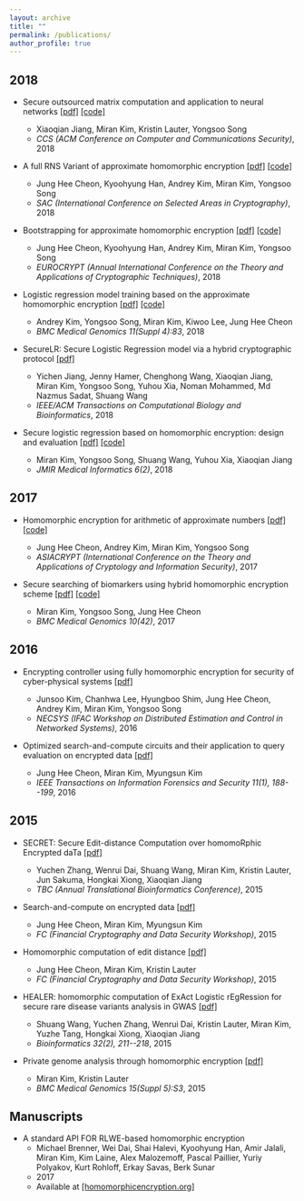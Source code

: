 ```yaml
---
layout: archive
title: ""
permalink: /publications/
author_profile: true
---
```


## 2018
  * Secure outsourced matrix computation and application to neural networks [[pdf]](https://k-miran.github.io/files/2018_HEMat_CCS.pdf) [[code]](https://github.com/K-miran/HEMat)
      * Xiaoqian Jiang, Miran Kim, Kristin Lauter, Yongsoo Song
      * _CCS (ACM Conference on Computer and Communications Security)_, 2018
   
  * A full RNS Variant of approximate homomorphic encryption [[pdf]](https://k-miran.github.io/files/2018_RNS_SAC.pdf) [[code]](https://github.com/HanKyoohyung/FullRNS-HEAAN)
      * Jung Hee Cheon, Kyoohyung Han, Andrey Kim, Miran Kim, Yongsoo Song
      * _SAC (International Conference on Selected Areas in Cryptography)_, 2018

  * Bootstrapping for approximate homomorphic encryption [[pdf]](https://k-miran.github.io/files/2018_BTS_Euro.pdf) [[code]](https://github.com/kimandrik/HEAANBOOT)
      * Jung Hee Cheon, Kyoohyung Han, Andrey Kim, Miran Kim, Yongsoo Song
      * _EUROCRYPT (Annual International Conference on the Theory and Applications of Cryptographic Techniques)_, 2018
 
  * Logistic regression model training based on the approximate homomorphic encryption [[pdf]](https://k-miran.github.io/files/2018_BMC_idash17.pdf) [[code]](https://github.com/kimandrik/IDASH2017)
      * Andrey Kim, Yongsoo Song, Miran Kim, Kiwoo Lee, Jung Hee Cheon
      * _BMC Medical Genomics 11(Suppl 4):83_, 2018
  
  * SecureLR: Secure Logistic Regression model via a hybrid cryptographic protocol [[pdf]](https://k-miran.github.io/files/2018_sgx_IEEE.pdf)
      * Yichen Jiang, Jenny Hamer, Chenghong Wang, Xiaoqian Jiang, Miran Kim, Yongsoo Song, Yuhou Xia, Noman Mohammed, Md Nazmus Sadat, Shuang Wang
      * _IEEE/ACM Transactions on Computational Biology and Bioinformatics_, 2018
      
 * Secure logistic regression based on homomorphic encryption: design and evaluation [[pdf]](https://k-miran.github.io/files/2018_HELR_JMIR.pdf) [[code]](https://github.com/K-miran/HELR)
      * Miran Kim, Yongsoo Song, Shuang Wang, Yuhou Xia, Xiaoqian Jiang
      * _JMIR Medical Informatics 6(2)_, 2018

## 2017
  * Homomorphic encryption for arithmetic of approximate numbers [[pdf]](https://k-miran.github.io/files/2017_HEAAN_Asia.pdf) [[code]](https://github.com/snucrypto/HEAAN)
      * Jung Hee Cheon, Andrey Kim, Miran Kim, Yongsoo Song
      * _ASIACRYPT (International Conference on the Theory and Applications of Cryptology and Information Security)_, 2017 
  
   * Secure searching of biomarkers using hybrid homomorphic encryption scheme [[pdf]](https://k-miran.github.io/files/2017_BMC_idash16.pdf) [[code]](https://github.com/K-miran/HybridHE)
      * Miran Kim, Yongsoo Song, Jung Hee Cheon
      * _BMC Medical Genomics 10(42)_, 2017
      
## 2016
  * Encrypting controller using fully homomorphic encryption for security of cyber-physical systems [[pdf]](https://k-miran.github.io/files/2016_necsys.pdf)
      * Junsoo Kim, Chanhwa Lee, Hyungboo Shim, Jung Hee Cheon, Andrey Kim, Miran Kim, Yongsoo Song
      * _NECSYS (IFAC Workshop on Distributed Estimation and Control in Networked Systems)_, 2016
      
  * Optimized search-and-compute circuits and their application to query evaluation on encrypted data [[pdf]](https://k-miran.github.io/files/2016_PSnC_IFTS.pdf)
      * Jung Hee Cheon, Miran Kim, Myungsun Kim
      * _IEEE Transactions on Information Forensics and Security 11(1), 188--199_, 2016
  
## 2015
  * SECRET: Secure Edit-distance Computation over homomoRphic Encrypted daTa [[pdf]](https://k-miran.github.io/files/2015_EditDist_BCB.pdf)
      * Yuchen Zhang, Wenrui Dai, Shuang Wang, Miran Kim, Kristin Lauter, Jun Sakuma, Hongkai Xiong, Xiaoqian Jiang
      * _TBC (Annual Translational Bioinformatics Conference)_, 2015
      
  * Search-and-compute on encrypted data [[pdf]](https://k-miran.github.io/files/2015_PSnC_WAHC.pdf)
      * Jung Hee Cheon, Miran Kim, Myungsun Kim
      * _FC (Financial Cryptography and Data Security Workshop)_, 2015
       
  * Homomorphic computation of edit distance [[pdf]](https://k-miran.github.io/files/2015_EditDist_WAHC.pdf)
      * Jung Hee Cheon, Miran Kim, Kristin Lauter
      * _FC (Financial Cryptography and Data Security Workshop)_, 2015
        
  * HEALER: homomorphic computation of ExAct Logistic rEgRession for secure rare disease variants analysis in GWAS [[pdf]](https://k-miran.github.io/files/2015_HEALER_Bioinformatics.pdf)
      * Shuang Wang, Yuchen Zhang, Wenrui Dai, Kristin Lauter, Miran Kim, Yuzhe Tang, Hongkai Xiong, Xiaoqian Jiang
      * _Bioinformatics 32(2), 211--218_, 2015
      
  * Private genome analysis through homomorphic encryption [[pdf]](https://k-miran.github.io/files/2015_BMC_idash15.pdf)
      * Miran Kim, Kristin Lauter
      * _BMC Medical Genomics 15(Suppl 5):S3_, 2015

      
## Manuscripts
  *  A standard API FOR RLWE-based homomorphic encryption
      * Michael Brenner, Wei Dai, Shai Halevi, Kyoohyung Han, Amir Jalali, Miran Kim, Kim Laine, Alex Malozemoff, Pascal Paillier, Yuriy Polyakov, Kurt Rohloff, Erkay Savas, Berk Sunar
      * 2017
      * Available at [[homomorphicencryption.org]](http://homomorphicencryption.org)
